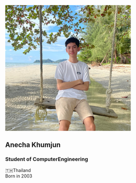 <img src="Mypicture.jpg" width="400" height="400">

## Anecha Khumjun
### Student of ComputerEngineering 
:thailand:Thailand </br>
Born in 2003


